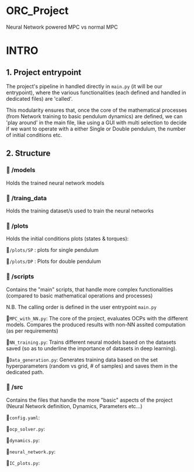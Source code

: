# ORC_Project
Neural Network powered MPC vs normal MPC

# INTRO
## 1. Project entrypoint
The project's pipeline in handled directly in <code>main.py</code> (it will be our entrypoint), where the various functionalities (each defined and handled in dedicated files) are 'called'.

This modularity ensures that, once the core of the mathematical processes (from Network training to basic pendulum dynamics) are defined, we can 'play around' in the main file, like using a GUI with multi selection to decide if we want to operate with a either Single or Double pendulum, the number of initial conditions etc.

## 2. Structure

### :file_folder: /models
Holds the trained neural network models
### :file_folder: /traing_data
Holds the training dataset/s used to train the neural networks
### :file_folder: /plots
Holds the initial conditions plots (states & torques):

🔹<code>/plots/SP</code> : plots for single pendulum 

🔹<code>/plots/DP</code> : Plots for double pendulum
### :file_folder: /scripts
Contains the "main" scripts, that handle more complex functionalities (compared to basic mathematical operations and processes)

N.B. The calling order is defined in the user entrypoint <code>main.py</code>

🔸<code>MPC_with_NN.py</code>: The core of the project, evaluates OCPs with the different models. Compares the produced results with non-NN assited computation (as per requirements)

🔸<code>NN_training.py</code>: Trains different neural models based on the datasets saved (so as to underline the importance of datasets in deep learning).

🔸<code>Data_generation.py</code>: Generates training data based on the set hyperparameters (random vs grid, # of samples) and saves them in the dedicated path. 

### :file_folder: /src
Contains the files that handle the more "basic" aspects of the project (Neural Network definition, Dynamics, Parameters etc...)

🔹<code>config.yaml</code>:

🔹<code>ocp_solver.py</code>: 

🔹<code>dynamics.py</code>:

🔹<code>neural_network.py</code>:

🔹<code>IC_plots.py</code>:
